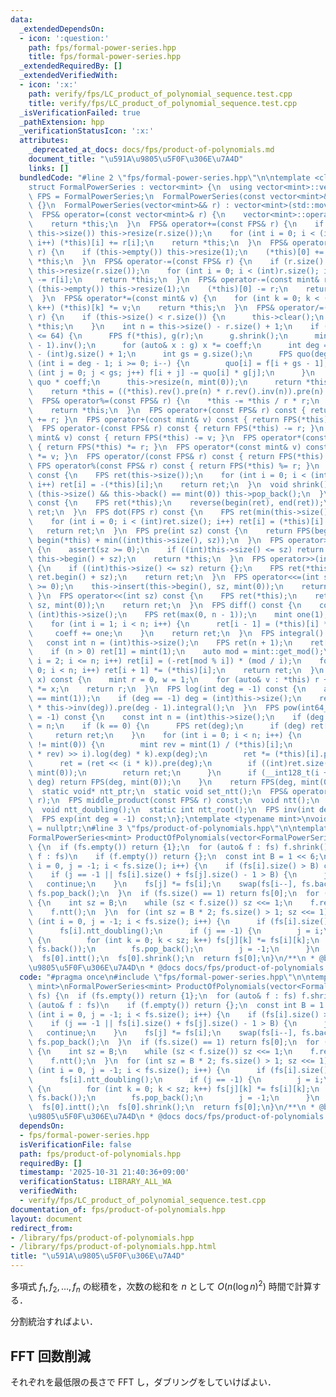 ```yaml
---
data:
  _extendedDependsOn:
  - icon: ':question:'
    path: fps/formal-power-series.hpp
    title: fps/formal-power-series.hpp
  _extendedRequiredBy: []
  _extendedVerifiedWith:
  - icon: ':x:'
    path: verify/fps/LC_product_of_polynomial_sequence.test.cpp
    title: verify/fps/LC_product_of_polynomial_sequence.test.cpp
  _isVerificationFailed: true
  _pathExtension: hpp
  _verificationStatusIcon: ':x:'
  attributes:
    _deprecated_at_docs: docs/fps/product-of-polynomials.md
    document_title: "\u591A\u9805\u5F0F\u306E\u7A4D"
    links: []
  bundledCode: "#line 2 \"fps/formal-power-series.hpp\"\n\ntemplate <class mint>\n\
    struct FormalPowerSeries : vector<mint> {\n  using vector<mint>::vector;\n  using\
    \ FPS = FormalPowerSeries;\n  FormalPowerSeries(const vector<mint>& r) : vector<mint>(r)\
    \ {}\n  FormalPowerSeries(vector<mint>&& r) : vector<mint>(std::move(r)) {}\n\
    \  FPS& operator=(const vector<mint>& r) {\n    vector<mint>::operator=(r);\n\
    \    return *this;\n  }\n  FPS& operator+=(const FPS& r) {\n    if (r.size() >\
    \ this->size()) this->resize(r.size());\n    for (int i = 0; i < (int)r.size();\
    \ i++) (*this)[i] += r[i];\n    return *this;\n  }\n  FPS& operator+=(const mint&\
    \ r) {\n    if (this->empty()) this->resize(1);\n    (*this)[0] += r;\n    return\
    \ *this;\n  }\n  FPS& operator-=(const FPS& r) {\n    if (r.size() > this->size())\
    \ this->resize(r.size());\n    for (int i = 0; i < (int)r.size(); i++) (*this)[i]\
    \ -= r[i];\n    return *this;\n  }\n  FPS& operator-=(const mint& r) {\n    if\
    \ (this->empty()) this->resize(1);\n    (*this)[0] -= r;\n    return *this;\n\
    \  }\n  FPS& operator*=(const mint& v) {\n    for (int k = 0; k < (int)this->size();\
    \ k++) (*this)[k] *= v;\n    return *this;\n  }\n  FPS& operator/=(const FPS&\
    \ r) {\n    if (this->size() < r.size()) {\n      this->clear();\n      return\
    \ *this;\n    }\n    int n = this->size() - r.size() + 1;\n    if ((int)r.size()\
    \ <= 64) {\n      FPS f(*this), g(r);\n      g.shrink();\n      mint coeff = g.at(g.size()\
    \ - 1).inv();\n      for (auto& x : g) x *= coeff;\n      int deg = (int)f.size()\
    \ - (int)g.size() + 1;\n      int gs = g.size();\n      FPS quo(deg);\n      for\
    \ (int i = deg - 1; i >= 0; i--) {\n        quo[i] = f[i + gs - 1];\n        for\
    \ (int j = 0; j < gs; j++) f[i + j] -= quo[i] * g[j];\n      }\n      *this =\
    \ quo * coeff;\n      this->resize(n, mint(0));\n      return *this;\n    }\n\
    \    return *this = ((*this).rev().pre(n) * r.rev().inv(n)).pre(n).rev();\n  }\n\
    \  FPS& operator%=(const FPS& r) {\n    *this -= *this / r * r;\n    shrink();\n\
    \    return *this;\n  }\n  FPS operator+(const FPS& r) const { return FPS(*this)\
    \ += r; }\n  FPS operator+(const mint& v) const { return FPS(*this) += v; }\n\
    \  FPS operator-(const FPS& r) const { return FPS(*this) -= r; }\n  FPS operator-(const\
    \ mint& v) const { return FPS(*this) -= v; }\n  FPS operator*(const FPS& r) const\
    \ { return FPS(*this) *= r; }\n  FPS operator*(const mint& v) const { return FPS(*this)\
    \ *= v; }\n  FPS operator/(const FPS& r) const { return FPS(*this) /= r; }\n \
    \ FPS operator%(const FPS& r) const { return FPS(*this) %= r; }\n  FPS operator-()\
    \ const {\n    FPS ret(this->size());\n    for (int i = 0; i < (int)this->size();\
    \ i++) ret[i] = -(*this)[i];\n    return ret;\n  }\n  void shrink() {\n    while\
    \ (this->size() && this->back() == mint(0)) this->pop_back();\n  }\n  FPS rev()\
    \ const {\n    FPS ret(*this);\n    reverse(begin(ret), end(ret));\n    return\
    \ ret;\n  }\n  FPS dot(FPS r) const {\n    FPS ret(min(this->size(), r.size()));\n\
    \    for (int i = 0; i < (int)ret.size(); i++) ret[i] = (*this)[i] * r[i];\n \
    \   return ret;\n  }\n  FPS pre(int sz) const {\n    return FPS(begin(*this),\
    \ begin(*this) + min((int)this->size(), sz));\n  }\n  FPS operator>>=(int sz)\
    \ {\n    assert(sz >= 0);\n    if ((int)this->size() <= sz) return {};\n    this->erase(this->begin(),\
    \ this->begin() + sz);\n    return *this;\n  }\n  FPS operator>>(int sz) const\
    \ {\n    if ((int)this->size() <= sz) return {};\n    FPS ret(*this);\n    ret.erase(ret.begin(),\
    \ ret.begin() + sz);\n    return ret;\n  }\n  FPS operator<<=(int sz) {\n    assert(sz\
    \ >= 0);\n    this->insert(this->begin(), sz, mint(0));\n    return *this;\n \
    \ }\n  FPS operator<<(int sz) const {\n    FPS ret(*this);\n    ret.insert(ret.begin(),\
    \ sz, mint(0));\n    return ret;\n  }\n  FPS diff() const {\n    const int n =\
    \ (int)this->size();\n    FPS ret(max(0, n - 1));\n    mint one(1), coeff(1);\n\
    \    for (int i = 1; i < n; i++) {\n      ret[i - 1] = (*this)[i] * coeff;\n \
    \     coeff += one;\n    }\n    return ret;\n  }\n  FPS integral() const {\n \
    \   const int n = (int)this->size();\n    FPS ret(n + 1);\n    ret[0] = mint(0);\n\
    \    if (n > 0) ret[1] = mint(1);\n    auto mod = mint::get_mod();\n    for (int\
    \ i = 2; i <= n; i++) ret[i] = (-ret[mod % i]) * (mod / i);\n    for (int i =\
    \ 0; i < n; i++) ret[i + 1] *= (*this)[i];\n    return ret;\n  }\n  mint eval(mint\
    \ x) const {\n    mint r = 0, w = 1;\n    for (auto& v : *this) r += w * v, w\
    \ *= x;\n    return r;\n  }\n  FPS log(int deg = -1) const {\n    assert((*this)[0]\
    \ == mint(1));\n    if (deg == -1) deg = (int)this->size();\n    return (this->diff()\
    \ * this->inv(deg)).pre(deg - 1).integral();\n  }\n  FPS pow(int64_t k, int deg\
    \ = -1) const {\n    const int n = (int)this->size();\n    if (deg == -1) deg\
    \ = n;\n    if (k == 0) {\n      FPS ret(deg);\n      if (deg) ret[0] = 1;\n \
    \     return ret;\n    }\n    for (int i = 0; i < n; i++) {\n      if ((*this)[i]\
    \ != mint(0)) {\n        mint rev = mint(1) / (*this)[i];\n        FPS ret = (((*this\
    \ * rev) >> i).log(deg) * k).exp(deg);\n        ret *= (*this)[i].pow(k);\n  \
    \      ret = (ret << (i * k)).pre(deg);\n        if ((int)ret.size() < deg) ret.resize(deg,\
    \ mint(0));\n        return ret;\n      }\n      if (__int128_t(i + 1) * k >=\
    \ deg) return FPS(deg, mint(0));\n    }\n    return FPS(deg, mint(0));\n  }\n\n\
    \  static void* ntt_ptr;\n  static void set_ntt();\n  FPS& operator*=(const FPS&\
    \ r);\n  FPS middle_product(const FPS& r) const;\n  void ntt();\n  void intt();\n\
    \  void ntt_doubling();\n  static int ntt_root();\n  FPS inv(int deg = -1) const;\n\
    \  FPS exp(int deg = -1) const;\n};\ntemplate <typename mint>\nvoid* FormalPowerSeries<mint>::ntt_ptr\
    \ = nullptr;\n#line 3 \"fps/product-of-polynomials.hpp\"\n\ntemplate <class mint>\n\
    FormalPowerSeries<mint> ProductOfPolynomials(vector<FormalPowerSeries<mint>> fs)\
    \ {\n  if (fs.empty()) return {1};\n  for (auto& f : fs) f.shrink();\n  for (auto&\
    \ f : fs)\n    if (f.empty()) return {};\n  const int B = 1 << 6;\n  for (int\
    \ i = 0, j = -1; i < fs.size(); i++) {\n    if (fs[i].size() > B) continue;\n\
    \    if (j == -1 || fs[i].size() + fs[j].size() - 1 > B) {\n      j = i;\n   \
    \   continue;\n    }\n    fs[j] *= fs[i];\n    swap(fs[i--], fs.back());\n   \
    \ fs.pop_back();\n  }\n  if (fs.size() == 1) return fs[0];\n  for (auto& f : fs)\
    \ {\n    int sz = B;\n    while (sz < f.size()) sz <<= 1;\n    f.resize(sz);\n\
    \    f.ntt();\n  }\n  for (int sz = B * 2; fs.size() > 1; sz <<= 1) {\n    for\
    \ (int i = 0, j = -1; i < fs.size(); i++) {\n      if (fs[i].size() >= sz) continue;\n\
    \      fs[i].ntt_doubling();\n      if (j == -1) {\n        j = i;\n      } else\
    \ {\n        for (int k = 0; k < sz; k++) fs[j][k] *= fs[i][k];\n        swap(fs[i--],\
    \ fs.back());\n        fs.pop_back();\n        j = -1;\n      }\n    }\n  }\n\
    \  fs[0].intt();\n  fs[0].shrink();\n  return fs[0];\n}\n/**\n * @brief \u591A\
    \u9805\u5F0F\u306E\u7A4D\n * @docs docs/fps/product-of-polynomials.md\n */\n"
  code: "#pragma once\n#include \"fps/formal-power-series.hpp\"\n\ntemplate <class\
    \ mint>\nFormalPowerSeries<mint> ProductOfPolynomials(vector<FormalPowerSeries<mint>>\
    \ fs) {\n  if (fs.empty()) return {1};\n  for (auto& f : fs) f.shrink();\n  for\
    \ (auto& f : fs)\n    if (f.empty()) return {};\n  const int B = 1 << 6;\n  for\
    \ (int i = 0, j = -1; i < fs.size(); i++) {\n    if (fs[i].size() > B) continue;\n\
    \    if (j == -1 || fs[i].size() + fs[j].size() - 1 > B) {\n      j = i;\n   \
    \   continue;\n    }\n    fs[j] *= fs[i];\n    swap(fs[i--], fs.back());\n   \
    \ fs.pop_back();\n  }\n  if (fs.size() == 1) return fs[0];\n  for (auto& f : fs)\
    \ {\n    int sz = B;\n    while (sz < f.size()) sz <<= 1;\n    f.resize(sz);\n\
    \    f.ntt();\n  }\n  for (int sz = B * 2; fs.size() > 1; sz <<= 1) {\n    for\
    \ (int i = 0, j = -1; i < fs.size(); i++) {\n      if (fs[i].size() >= sz) continue;\n\
    \      fs[i].ntt_doubling();\n      if (j == -1) {\n        j = i;\n      } else\
    \ {\n        for (int k = 0; k < sz; k++) fs[j][k] *= fs[i][k];\n        swap(fs[i--],\
    \ fs.back());\n        fs.pop_back();\n        j = -1;\n      }\n    }\n  }\n\
    \  fs[0].intt();\n  fs[0].shrink();\n  return fs[0];\n}\n/**\n * @brief \u591A\
    \u9805\u5F0F\u306E\u7A4D\n * @docs docs/fps/product-of-polynomials.md\n */"
  dependsOn:
  - fps/formal-power-series.hpp
  isVerificationFile: false
  path: fps/product-of-polynomials.hpp
  requiredBy: []
  timestamp: '2025-10-31 21:40:36+09:00'
  verificationStatus: LIBRARY_ALL_WA
  verifiedWith:
  - verify/fps/LC_product_of_polynomial_sequence.test.cpp
documentation_of: fps/product-of-polynomials.hpp
layout: document
redirect_from:
- /library/fps/product-of-polynomials.hpp
- /library/fps/product-of-polynomials.hpp.html
title: "\u591A\u9805\u5F0F\u306E\u7A4D"
---
```

多項式 $f_1,f_2,\dots,f_n$ の総積を，次数の総和を $n$ として $O(n(\log n)^2)$ 時間で計算する．

分割統治すればよい．

## FFT 回数削減

それぞれを最低限の長さで FFT し，ダブリングをしていけばよい．